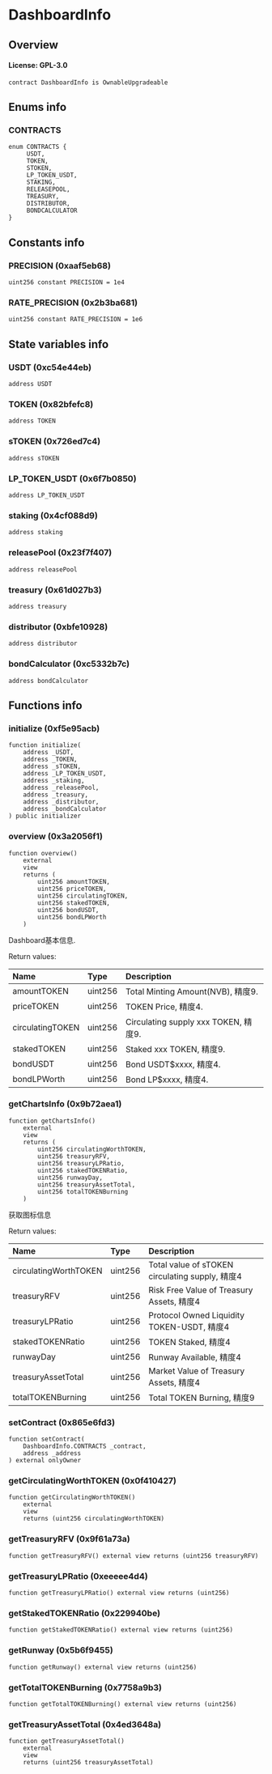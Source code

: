 # DashboardInfo

## Overview

#### License: GPL-3.0

```solidity
contract DashboardInfo is OwnableUpgradeable
```


## Enums info

### CONTRACTS

```solidity
enum CONTRACTS {
	 USDT,
	 TOKEN,
	 STOKEN,
	 LP_TOKEN_USDT,
	 STAKING,
	 RELEASEPOOL,
	 TREASURY,
	 DISTRIBUTOR,
	 BONDCALCULATOR
}
```


## Constants info

### PRECISION (0xaaf5eb68)

```solidity
uint256 constant PRECISION = 1e4
```


### RATE_PRECISION (0x2b3ba681)

```solidity
uint256 constant RATE_PRECISION = 1e6
```


## State variables info

### USDT (0xc54e44eb)

```solidity
address USDT
```


### TOKEN (0x82bfefc8)

```solidity
address TOKEN
```


### sTOKEN (0x726ed7c4)

```solidity
address sTOKEN
```


### LP_TOKEN_USDT (0x6f7b0850)

```solidity
address LP_TOKEN_USDT
```


### staking (0x4cf088d9)

```solidity
address staking
```


### releasePool (0x23f7f407)

```solidity
address releasePool
```


### treasury (0x61d027b3)

```solidity
address treasury
```


### distributor (0xbfe10928)

```solidity
address distributor
```


### bondCalculator (0xc5332b7c)

```solidity
address bondCalculator
```


## Functions info

### initialize (0xf5e95acb)

```solidity
function initialize(
    address _USDT,
    address _TOKEN,
    address _sTOKEN,
    address _LP_TOKEN_USDT,
    address _staking,
    address _releasePool,
    address _treasury,
    address _distributor,
    address _bondCalculator
) public initializer
```


### overview (0x3a2056f1)

```solidity
function overview()
    external
    view
    returns (
        uint256 amountTOKEN,
        uint256 priceTOKEN,
        uint256 circulatingTOKEN,
        uint256 stakedTOKEN,
        uint256 bondUSDT,
        uint256 bondLPWorth
    )
```

Dashboard基本信息.


Return values:

| Name             | Type    | Description                         |
| :--------------- | :------ | :---------------------------------- |
| amountTOKEN      | uint256 | Total Minting Amount(NVB), 精度9.     |
| priceTOKEN       | uint256 | TOKEN Price, 精度4.                   |
| circulatingTOKEN | uint256 | Circulating supply xxx TOKEN, 精度9.  |
| stakedTOKEN      | uint256 | Staked xxx TOKEN, 精度9.              |
| bondUSDT         | uint256 | Bond USDT$xxxx, 精度4.                |
| bondLPWorth      | uint256 | Bond LP$xxxx, 精度4.                  |

### getChartsInfo (0x9b72aea1)

```solidity
function getChartsInfo()
    external
    view
    returns (
        uint256 circulatingWorthTOKEN,
        uint256 treasuryRFV,
        uint256 treasuryLPRatio,
        uint256 stakedTOKENRatio,
        uint256 runwayDay,
        uint256 treasuryAssetTotal,
        uint256 totalTOKENBurning
    )
```

获取图标信息


Return values:

| Name                  | Type    | Description                                    |
| :-------------------- | :------ | :--------------------------------------------- |
| circulatingWorthTOKEN | uint256 | Total value of sTOKEN circulating supply, 精度4  |
| treasuryRFV           | uint256 | Risk Free Value of Treasury Assets, 精度4        |
| treasuryLPRatio       | uint256 | Protocol Owned Liquidity TOKEN-USDT, 精度4       |
| stakedTOKENRatio      | uint256 | TOKEN Staked, 精度4                              |
| runwayDay             | uint256 | Runway Available, 精度4                          |
| treasuryAssetTotal    | uint256 | Market Value of Treasury Assets, 精度4           |
| totalTOKENBurning     | uint256 | Total TOKEN Burning, 精度9                       |

### setContract (0x865e6fd3)

```solidity
function setContract(
    DashboardInfo.CONTRACTS _contract,
    address _address
) external onlyOwner
```


### getCirculatingWorthTOKEN (0x0f410427)

```solidity
function getCirculatingWorthTOKEN()
    external
    view
    returns (uint256 circulatingWorthTOKEN)
```


### getTreasuryRFV (0x9f61a73a)

```solidity
function getTreasuryRFV() external view returns (uint256 treasuryRFV)
```


### getTreasuryLPRatio (0xeeeee4d4)

```solidity
function getTreasuryLPRatio() external view returns (uint256)
```


### getStakedTOKENRatio (0x229940be)

```solidity
function getStakedTOKENRatio() external view returns (uint256)
```


### getRunway (0x5b6f9455)

```solidity
function getRunway() external view returns (uint256)
```


### getTotalTOKENBurning (0x7758a9b3)

```solidity
function getTotalTOKENBurning() external view returns (uint256)
```


### getTreasuryAssetTotal (0x4ed3648a)

```solidity
function getTreasuryAssetTotal()
    external
    view
    returns (uint256 treasuryAssetTotal)
```

